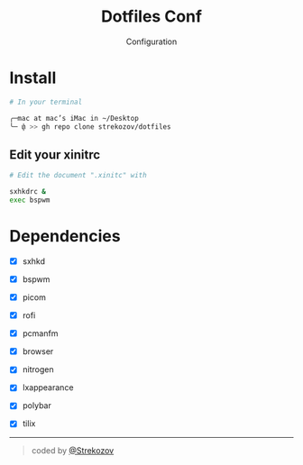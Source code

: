 <div align="center">
  <h1> Dotfiles Conf </h1>
</div>
<p align="center">Configuration</p>
<div align="center">
</div>

# Install

```sh
# In your terminal

╭─mac at mac’s iMac in ~/Desktop
╰─ փ >> gh repo clone strekozov/dotfiles
```

## Edit your xinitrc

```sh
# Edit the document ".xinitc" with

sxhkdrc &
exec bspwm
```

# Dependencies

- [x] sxhkd
- [x] bspwm
- [x] picom
- [x] rofi
- [x] pcmanfm
- [x] browser
- [x] nitrogen
- [x] lxappearance
- [x] polybar
- [x] tilix



---

> coded by [@Strekozov](mailto:linusnov@pm.me)
